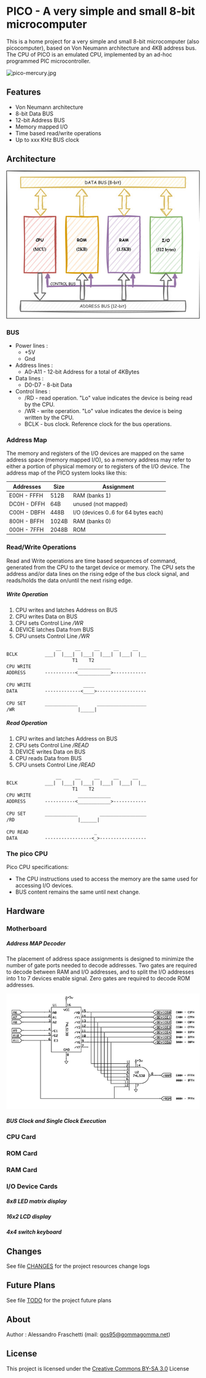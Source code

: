 # PICO - A very simple and small 8-bit microcomputer
This is a home project for a very simple and small 8-bit microcomputer (also picocomputer), based on Von Neumann architecture and 4KB address bus.
The CPU of PICO is an emulated CPU, implemented by an ad-hoc programmed PIC microcontroller.

![pico-mercury.jpg](pico-mercury.jpg)


## Features
- Von Neumann architecture
- 8-bit Data BUS
- 12-bit Address BUS
- Memory mapped I/O
- Time based read/write operations
- Up to xxx KHz BUS clock


## Architecture
![pico-architecture.jpg](pico-architecture.jpg)

### BUS
* Power lines :
	* +5V
	* Gnd
* Address lines :
	* A0-A11 - 12-bit Address for a total of 4KBytes
* Data lines :
	* D0-D7 - 8-bit Data
* Control lines :
    * /RD - read operation. "Lo" value indicates the device is being read by the CPU.
	* /WR - write operation. "Lo" value indicates the device is being written by the CPU.
    * BCLK - bus clock. Reference clock for the bus operations.

### Address Map
The memory and registers of the I/O devices are mapped on the same address space (memory mapped I/O), so a memory address may refer to either a portion of physical memory or to registers of the I/O device.
The address map of the PICO system looks like this:

| Addresses   |  Size | Assignment           
|-------------|-------|----------------------
| E00H - FFFH |  512B | RAM (banks 1)
| DC0H - DFFH |  64B  | unused (not mapped)
| C00H - DBFH |  448B | I/O (devices 0..6 for 64 bytes each)
| 800H - BFFH | 1024B | RAM (banks 0)
| 000H - 7FFH | 2048B | ROM

### Read/Write Operations
Read and Write operations are time based sequences of command, generated from the CPU to the target device or memory.
The CPU sets the address and/or data lines on the rising edge of the bus clock signal, and reads/holds the data on/until the next rising edge.

##### Write Operation
1. CPU writes and latches Address on BUS
2. CPU writes Data on BUS
3. CPU sets Control Line */WR*
4. DEVICE latches Data from BUS
5. CPU unsets Control Line */WR*

```text
                  __     __     __     __     __   
BCLK          ___|  |___|  |___|  |___|  |___|  |__
                        T1    T2
CPU WRITE                 ____________ 
ADDRESS       -----------<____________>------------

CPU WRITE                   ____ 
DATA          -------------<____>------------------

CPU SET       ____________       __________________
/WR                       |_____|

```

##### Read Operation
1. CPU writes and latches Address on BUS
2. CPU sets Control Line */READ*
3. DEVICE writes Data on BUS
4. CPU reads Data from BUS
5. CPU unsets Control Line */READ*

```text
                  __     __     __     __     __   
BCLK          ___|  |___|  |___|  |___|  |___|  |__
                        T1    T2
CPU WRITE                 ____________ 
ADDRESS       -----------<____________>------------

CPU SET       ____________        _________________
/RD                       |______|

CPU READ                        _
DATA          -----------------<_>-----------------

```

### The pico CPU
Pico CPU specifications:
- The CPU instructions used to access the memory are the same used for accessing I/O devices.
- BUS content remains the same until next change.


## Hardware

### Motherboard

##### Address MAP Decoder
The placement of address space assignments is designed to minimize the number of gate ports needed to decode addresses.
Two gates are required to decode between RAM and I/O addresses, and to split the I/O addresses into 1 to 7 devices enable signal.
Zero gates are required to decode ROM addresses.

![pico-address-decoder.jpg](pico-address-decoder.jpg)

##### BUS Clock and Single Clock Execution

### CPU Card

### ROM Card

### RAM Card

### I/O Device Cards

##### 8x8 LED matrix display

##### 16x2 LCD display

##### 4x4 switch keyboard


## Changes
See file [CHANGES](CHANGES.md) for the project resources change logs


## Future Plans
See file [TODO](TODO.md) for the project future plans


## About
Author : Alessandro Fraschetti (mail: [gos95@gommagomma.net](mailto:gos95@gommagomma.net))


## License
This project is licensed under the [Creative Commons BY-SA 3.0](http://creativecommons.org/licenses/by-sa/3.0/) License
